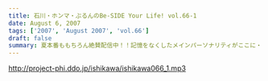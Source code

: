 ```yaml
---
title: 石川・ホンマ・ぶるんのBe-SIDE Your Life! vol.66-1
date: August 6, 2007
tags: ['2007', 'August 2007', 'vol.66']
draft: false
summary: 夏本番ももちろん絶賛配信中！！記憶をなくしたメインパーソナリティがここに・・・「ここはどこ！？私はダレ！？」。飲んで飲まれて飲んでのビーサイはこちらです。NAMAE
---
```


http://project-phi.ddo.jp/ishikawa/ishikawa066_1.mp3